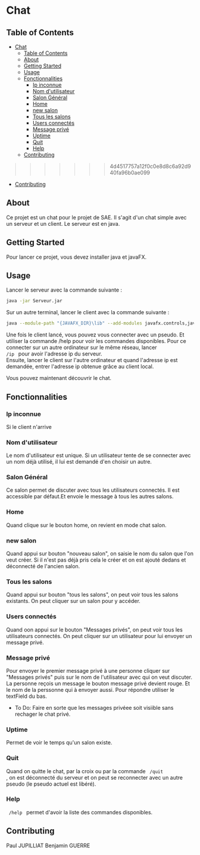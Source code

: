 # Chat

## Table of Contents

- [Chat](#chat)
  - [Table of Contents](#table-of-contents)
  - [About ](#about-)
  - [Getting Started ](#getting-started-)
  - [Usage ](#usage-)
  - [Fonctionnalities ](#fonctionnalities-)
    - [Ip inconnue](#ip-inconnue)
    - [Nom d'utilisateur](#nom-dutilisateur)
    - [Salon Général](#salon-général)
    - [Home](#home)
    - [new salon](#new-salon)
    - [Tous les salons](#tous-les-salons)
    - [Users connectés](#users-connectés)
    - [Message privé](#message-privé)
    - [Uptime](#uptime)
    - [Quit](#quit)
    - [Help](#help)
  - [Contributing ](#contributing-)
>>>>>>> 4d4517757a12f0c0e8d8c6a92d940fa96b0ae099
  - [Contributing ](#contributing-)

## About <a name = "about"></a>

Ce projet est un chat pour le projet de SAE. Il s'agit d'un chat simple avec un serveur et un client. Le serveur est en java.

## Getting Started <a name = "getting_started"></a>

Pour lancer ce projet, vous devez installer java et javaFX.

## Usage <a name = "usage"></a>

Lancer le serveur avec la commande suivante :

```bash
java -jar Serveur.jar
```

Sur un autre terminal, lancer le client avec la commande suivante :

```bash
java --module-path "{JAVAFX_DIR}\lib" --add-modules javafx.controls,javafx.fxml -cp bin launch.ChatApplication
```

Une fois le client lancé, vous pouvez vous connecter avec un pseudo. Et utiliser la commande /help pour voir les commandes disponibles.
Pour ce connecter sur un autre ordinateur sur le même réseau, lancer <code> /ip </code> pour avoir l'adresse ip du serveur.   
Ensuite, lancer le client sur l'autre ordinateur et quand l'adresse ip est demandée, entrer l'adresse ip obtenue grâce au client local.

Vous pouvez maintenant découvrir le chat.

## Fonctionnalities <a name = "fonctionnali"></a>
### Ip inconnue
Si le client n'arrive 
### Nom d'utilisateur
Le nom d'utilisateur est unique. Si un utilisateur tente de se connecter avec un nom déjà utilisé, il lui est demandé d'en choisir un autre.

### Salon Général
Ce salon permet de discuter avec tous les utilisateurs connectés. Il est accessible par défaut.Et envoie le message à tous les autres salons.

### Home
Quand clique sur le bouton home, on revient en mode chat salon.

### new salon
Quand appui sur bouton "nouveau salon", on saisie le nom du salon que l'on veut créer. Si il n'est pas déjà pris cela le créer et on est ajouté dedans et déconnecté de l'ancien salon.

### Tous les salons
Quand appui sur bouton "tous les salons", on peut voir tous les salons existants. On peut cliquer sur un salon pour y accéder.

### Users connectés
Quand oon appui sur le bouton "Messages privés", on peut voir tous les utilisateurs connectés. On peut cliquer sur un utilisateur pour lui envoyer un message privé.

### Message privé
Pour envoyer le premier message privé à une personne cliquer sur "Messages privés" puis sur le nom de l'utilisateur avec qui on veut discuter. 
La personne reçois un message le bouton message privé devient rouge. Et le nom de la perssonne qui à envoyer aussi.
Pour répondre utiliser le textField du bas.

- To Do: Faire en sorte que les messages privéee soit visiible sans rechager le chat privé.

### Uptime
Permet de voir le temps qu'un salon existe.

### Quit
Quand on quitte le chat, par la croix ou par la commande <code> /quit </code>, on est déconnecté du serveur et on peut se reconnecter avec un autre pseudo (le pseudo actuel est libéré).

### Help
<code> /help </code> permet d'avoir la liste des commandes disponibles.



## Contributing <a name = "contributor"></a>
Paul JUPILLIAT
Benjamin GUERRE
